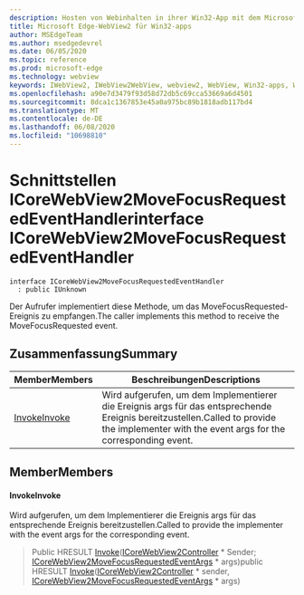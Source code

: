```yaml
---
description: Hosten von Webinhalten in ihrer Win32-App mit dem Microsoft Edge WebView2-Steuerelement
title: Microsoft Edge-WebView2 für Win32-apps
author: MSEdgeTeam
ms.author: msedgedevrel
ms.date: 06/05/2020
ms.topic: reference
ms.prod: microsoft-edge
ms.technology: webview
keywords: IWebView2, IWebView2WebView, webview2, WebView, Win32-apps, Win32, Edge, ICoreWebView2, ICoreWebView2Controller, Browser-Steuerelement, Edge-HTML
ms.openlocfilehash: a90e7d3479f93d58d72db5c69cca53669a6d4501
ms.sourcegitcommit: 8dca1c1367853e45a0a975bc89b1818adb117bd4
ms.translationtype: MT
ms.contentlocale: de-DE
ms.lasthandoff: 06/08/2020
ms.locfileid: "10698810"
---
```

# <span data-ttu-id="2076b-104">Schnittstellen ICoreWebView2MoveFocusRequestedEventHandler</span><span class="sxs-lookup"><span data-stu-id="2076b-104">interface ICoreWebView2MoveFocusRequestedEventHandler</span></span> 

```
interface ICoreWebView2MoveFocusRequestedEventHandler
  : public IUnknown
```

<span data-ttu-id="2076b-105">Der Aufrufer implementiert diese Methode, um das MoveFocusRequested-Ereignis zu empfangen.</span><span class="sxs-lookup"><span data-stu-id="2076b-105">The caller implements this method to receive the MoveFocusRequested event.</span></span>

## <span data-ttu-id="2076b-106">Zusammenfassung</span><span class="sxs-lookup"><span data-stu-id="2076b-106">Summary</span></span>

 <span data-ttu-id="2076b-107">Member</span><span class="sxs-lookup"><span data-stu-id="2076b-107">Members</span></span>                        | <span data-ttu-id="2076b-108">Beschreibungen</span><span class="sxs-lookup"><span data-stu-id="2076b-108">Descriptions</span></span>
--------------------------------|---------------------------------------------
[<span data-ttu-id="2076b-109">Invoke</span><span class="sxs-lookup"><span data-stu-id="2076b-109">Invoke</span></span>](#invoke) | <span data-ttu-id="2076b-110">Wird aufgerufen, um dem Implementierer die Ereignis args für das entsprechende Ereignis bereitzustellen.</span><span class="sxs-lookup"><span data-stu-id="2076b-110">Called to provide the implementer with the event args for the corresponding event.</span></span>

## <span data-ttu-id="2076b-111">Member</span><span class="sxs-lookup"><span data-stu-id="2076b-111">Members</span></span>

#### <span data-ttu-id="2076b-112">Invoke</span><span class="sxs-lookup"><span data-stu-id="2076b-112">Invoke</span></span> 

<span data-ttu-id="2076b-113">Wird aufgerufen, um dem Implementierer die Ereignis args für das entsprechende Ereignis bereitzustellen.</span><span class="sxs-lookup"><span data-stu-id="2076b-113">Called to provide the implementer with the event args for the corresponding event.</span></span>

> <span data-ttu-id="2076b-114">Public HRESULT [Invoke](#invoke)([ICoreWebView2Controller](icorewebview2controller.md) \* Sender; [ICoreWebView2MoveFocusRequestedEventArgs](icorewebview2movefocusrequestedeventargs.md) \* args)</span><span class="sxs-lookup"><span data-stu-id="2076b-114">public HRESULT [Invoke](#invoke)([ICoreWebView2Controller](icorewebview2controller.md) \* sender, [ICoreWebView2MoveFocusRequestedEventArgs](icorewebview2movefocusrequestedeventargs.md) \* args)</span></span>


